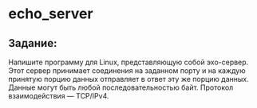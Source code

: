 # echo_server
## Задание: 
Напишите программу для Linux, представляющую собой эхо-сервер. Этот
сервер принимает соединения на заданном порту и на каждую принятую порцию
данных отправляет в ответ эту же порцию данных. Данные могут быть любой
последовательностью байт. Протокол взаимодействия — TCP/IPv4.


